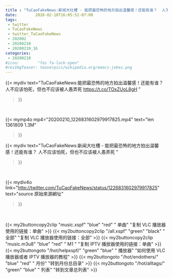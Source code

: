 ```yaml
---
title : "TuCaoFakeNews:新闻大吐槽 - 能把最恐怖的地方拍出温馨感！还能有谁？  人不应该怕死，但也不应该被人愚弄死 "
date:        2020-02-10T16:05:52-07:00
tags:
 - twitter
 - TuCaoFakeNews
 - twitter_TuCaoFakeNews
 - 202002
 - 20200210
 - 20200210_16
categories:
 - 20200210
#icon:        "fas fa-lock-open"
#resImgTeaser: teaserpics/wikipedia.org/emacs-jokes.png
---
```


{{< mydiv text="TuCaoFakeNews:能把最恐怖的地方拍出温馨感！还能有谁？  人不应该怕死，但也不应该被人愚弄死 https://t.co/TOxZUoL8gH "
>}}
<br>


{{< mymp4o mp4="20200210_1226831602979917825.mp4"
text="len 1361809    1.3M"
>}}


{{< mydiv text="TuCaoFakeNews:新闻大吐槽 - 能把最恐怖的地方拍出温馨感！还能有谁？  人不应该怕死，但也不应该被人愚弄死 "
>}}
<br>

{{< mydiv4o link="http://twitter.com/TuCaoFakeNews/status/1226831602979917825"
text="source 原始來源網址"
>}}


<br>



{{< my2buttoncopy2clip "music.xspf"        "blue"   "red"    " 单曲"  "复制 VLC 播放器使用的链接：单曲" >}} {{< my2buttoncopy2clip "/all.xspf"         "green"  "black"  " 全部"  "复制 VLC 播放器使用的链接：全部" >}} {{< my2buttoncopy2clip "music.m3u8"        "blue"   "red"    " M1 "    "复制 IPTV 播放器使用的链接：单曲" >}} {{< my2buttongoto      "/hot/helpxspf/"    "green"  "blue"   " 播放器" "如何使用 VLC 播放器或者 IPTV 播放器的教程" >}} {{< my2buttongoto      "/hot/endothers/"   "blue"   "red"    " 月份"   "转到月份总目录" >}} {{< my2buttongoto      "/hot/alltags/"     "green"  "blue"   " 列表"   "转到文章总列表" >}} 
